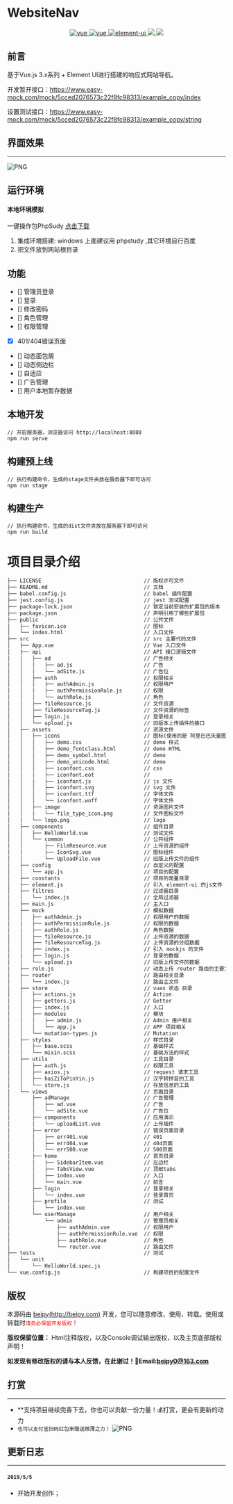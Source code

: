 # WebsiteNav
<p align="center">
  <a href="https://github.com/vuejs/vue">
    <img src="https://img.shields.io/badge/vue-2.6.10-brightgreen.svg" alt="vue">
  </a>
  <a href="https://cli.vuejs.org">
    <img src="https://img.shields.io/badge/vue--cli-3.7.0-brightgreen.svg" alt="vue">
  </a>
  <a href="https://github.com/ElemeFE/element">
    <img src="https://img.shields.io/badge/element--ui-2.8.2-blue.svg" alt="element-ui">
  </a>
  <a href="LICENSE">
    <img src="https://img.shields.io/badge/License-MIT-yellow.svg">
  </a>
  <a href="http://www.beipy.com">
    <img src="https://img.shields.io/badge/Author-Beipy-0093ff.svg">
  </a>
</p>

## 前言

基于Vue.js 3.x系列 + Element UI进行搭建的响应式网站导航。

开发暂开接口：https://www.easy-mock.com/mock/5cced2076573c22f8fc98313/example_copy/index

设置测试接口：https://www.easy-mock.com/mock/5cced2076573c22f8fc98313/example_copy/string

## 界面效果
-----
![PNG](Gitimg/QQ20190510-125129.png)

## 运行环境

#### 本地环境模拟

一键操作包PhpSudy <a href="http://phpstudy.php.cn/" target="_blank">点击下载</a>

1. 集成环境搭建: windows 上面建议用 phpstudy ,其它环境自行百度
2. 把文件放到网站根目录


## 功能 
- [] 管理员登录
- [] 登录
- [] 修改密码
- [] 角色管理
- [] 权限管理
- [x] 401/404错误页面
- [] 动态面包屑
- [] 动态侧边栏
- [] 自适应
- [] 广告管理
- [] 用户本地暂存数据

## 本地开发

	// 开启服务器，浏览器访问 http://localhost:8080
	npm run serve

## 构建预上线

	// 执行构建命令，生成的stage文件夹放在服务器下即可访问
	npm run stage
	
## 构建生产

	// 执行构建命令，生成的dist文件夹放在服务器下即可访问
	npm run build
	
# 项目目录介绍
```markdown
├── LICENSE                                 // 版权许可文件
├── README.md                               // 文档
├── babel.config.js                         // babel 插件配置                
├── jest.config.js                          // jest 测试配置   
├── package-lock.json                       // 锁定当前安装的扩展包的版本
├── package.json                            // 声明引用了哪些扩展包
├── public                                  // 公共文件
│   ├── favicon.ico                         // 图标
│   └── index.html                          // 入口文件
├── src                                     // src 主要代码文件
│   ├── App.vue                             // Vue 入口文件
│   ├── api                                 // API 接口逻辑文件
│   │   ├── ad                              // 广告相关
│   │   │   ├── ad.js                       // 广告
│   │   │   └── adSite.js                   // 广告位
│   │   ├── auth                            // 权限相关
│   │   │   ├── authAdmin.js                // 权限用户
│   │   │   ├── authPermissionRule.js       // 权限
│   │   │   └── authRole.js                 // 角色
│   │   ├── fileResource.js                 // 文件资源
│   │   ├── fileResourceTag.js              // 文件资源的标签
│   │   ├── login.js                        // 登录相关
│   │   └── upload.js                       // 旧版本上传插件的接口
│   ├── assets                              // 资源文件
│   │   ├── icons                           // 图标(使用的是 阿里巴巴矢量图标库)
│   │   │   ├── demo.css                    // demo 样式
│   │   │   ├── demo_fontclass.html         // demo HTML
│   │   │   ├── demo_symbol.html            // demo
│   │   │   ├── demo_unicode.html           // demo
│   │   │   ├── iconfont.css                // css
│   │   │   ├── iconfont.eot                // 
│   │   │   ├── iconfont.js                 // js 文件
│   │   │   ├── iconfont.svg                // svg 文件
│   │   │   ├── iconfont.ttf                // 字体文件
│   │   │   └── iconfont.woff               // 字体文件
│   │   ├── image                           // 资源图片文件
│   │   │   └── file_type_icon.png          // 文件图标文件
│   │   └── logo.png                        // logo
│   ├── components                          // 组件目录
│   │   ├── HelloWorld.vue                  // 测试文件
│   │   └── common                          // 公共组件
│   │       ├── FileResource.vue            // 上传资源的组件
│   │       ├── IconSvg.vue                 // 图标组件
│   │       └── UploadFile.vue              // 旧版上传文件的组件
│   ├── config                              // 自定义的配置
│   │   └── app.js                          // 项目的配置
│   ├── constants                           // 项目的常量目录
│   ├── element.js                          // 引入 element-ui 的js文件 (这个也可直接写在 main.js 里面)
│   ├── filtres                             // 过滤器目录
│   │   └── index.js                        // 全局过滤器
│   ├── main.js                             // 主入口
│   ├── mock                                // 模拟数据
│   │   ├── authAdmin.js                    // 权限用户的数据
│   │   ├── authPermissionRule.js           // 权限的数据
│   │   ├── authRole.js                     // 角色数据
│   │   ├── fileResource.js                 // 上传资源的数据
│   │   ├── fileResourceTag.js              // 上传资源的分组数据
│   │   ├── index.js                        // 引入 mockjs 的文件
│   │   ├── login.js                        // 登录的数据
│   │   └── upload.js                       // 旧版上传文件的数据
│   ├── role.js                             // 动态上传 router 路由的主要文件, 并且初始化权限, 检测权限
│   ├── router                              // 路由相关目录
│   │   └── index.js                        // 路由主文件
│   ├── store                               // vuex 状态 目录
│   │   ├── actions.js                      // Action
│   │   ├── getters.js                      // Getter
│   │   ├── index.js                        // 入口
│   │   ├── modules                         // 模块
│   │   │   ├── admin.js                    // Admin 用户相关
│   │   │   └── app.js                      // APP 项目相关
│   │   └── mutation-types.js               // Mutation
│   ├── styles                              // 样式目录
│   │   ├── base.scss                       // 基础样式
│   │   └── mixin.scss                      // 基础方法的样式
│   ├── utils                               // 工具目录
│   │   ├── auth.js                         // 权限工具
│   │   ├── axios.js                        // request 请求工具
│   │   ├── haiZiToPinYin.js                // 汉字转拼音的工具
│   │   └── store.js                        // 存放信息的工具
│   └── views                               // 页面目录
│       ├── adManage                        // 广告管理
│       │   ├── ad.vue                      // 广告
│       │   └── adSite.vue                  // 广告位
│       ├── components                      // 应用演示
│       │   └── uploadList.vue              // 上传插件
│       ├── error                           // 错误页面目录
│       │   ├── err401.vue                  // 401
│       │   ├── err404.vue                  // 404页面
│       │   └── err500.vue                  // 500页面
│       ├── home                            // 首页目录
│       │   ├── SidebarItem.vue             // 左边栏
│       │   ├── TabsView.vue                // 顶部tabs
│       │   ├── index.vue                   // 入口
│       │   └── main.vue                    // 前言
│       ├── login                           // 登录相关
│       │   └── index.vue                   // 登录首页
│       ├── profile                         // 测试
│       │   └── index.vue                   
│       └── userManage                      // 用户相关
│           └── admin                       // 管理员相关
│               ├── authAdmin.vue           // 权限用户
│               ├── authPermissionRule.vue  // 权限
│               ├── authRole.vue            // 角色
│               └── router.vue              // 路由文件
├── tests                                   // 测试
│   └── unit                                
│       └── HelloWorld.spec.js              
└── vue.config.js                           // 构建项目的配置文件
```

## 版权
本源码由 [beipy(http://beipy.com)](http://beipy.com) 开发，您可以随意修改、使用、转载。使用或转载时<font style="color:red">`请务必保留开发版权`！</font>

**版权保留位置：** Html注释版权，以及Console调试输出版权，以及主页底部版权声明！  

**如发现有修改版权的请与本人反馈，在此谢过！📮Email:<beipy0@163.com>**


## 打赏
-----
- **支持项目继续完善下去，你也可以贡献一份力量！💰打赏，更会有更新的动力
- `也可以支付宝扫码红包来赠送微薄之力！`
![PNG](https://raw.githubusercontent.com/Beipy/VipVideoResolution/master/img/TestImg/dashang.png)

## 更新日志
-----

#### `2019/5/5`
- 开始开发创作；